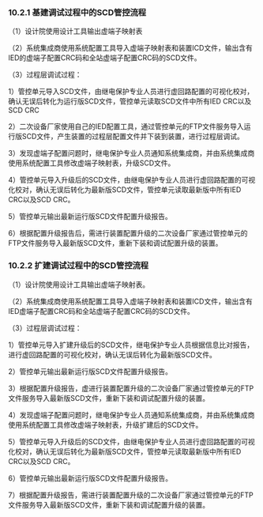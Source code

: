 ### **10.2.1 基建调试过程中的SCD管控流程**

（1）设计院使用设计工具输出虚端子映射表

（2）系统集成商使用系统配置工具导入虚端子映射表和装置ICD文件，输出含有IED的虚端子配置CRC码和全站虚端子配置CRC码的SCD文件。

（3）过程层调试过程：

1）管控单元导入SCD文件，由继电保护专业人员进行虚回路配置的可视化校对，确认无误后转化为运行版SCD文件，管控单元读取SCD文件中所有IED CRC以及SCD CRC

2）二次设备厂家使用自己的IED配置工具，通过管控单元的FTP文件服务导入运行版SCD文件，产生装置的过程层配置文件并下装到装置，进行过程层调试。

3）发现虚端子配置问题时，继电保护专业人员通知系统集成商，并由系统集成商使用系统配置工具修改虚端子映射表，升级SCD文件。

4）管控单元导入升级后的SCD文件，由继电保护专业人员进行虚回路配置的可视化校对，确认无误后转化为最新版SCD文件，管控单元读取最新版中所有IED CRC以及SCD CRC。

5）管控单元输出最新运行版SCD文件配置升级报告。

6）根据配置升级报告后，需进行装置配置升级的二次设备厂家通过管控单元的FTP文件服务导入最新版SCD文件，重新下装和调试配置升级的装置。

### **10.2.2 扩建调试过程中的SCD管控流程**

（1）设计院使用设计工具输出虚端子映射表。

（2）系统集成商使用系统配置工具导入虚端子映射表和装置ICD文件，输出含有IED虚端子配置CRC码和全站虚端子配置CRC码的SCD文件。

（3）过程层调试过程：

1）管控单元导入扩建升级后的SCD文件，继电保护专业人员根据信息比对报告，进行虚回路配置的可视化校对，确认无误后转化为最新版SCD文件。

2）管控单元输出最新运行版SCD文件配置升级报告。

3）根据配置升级报告，虚进行装置配置升级的二次设备厂家通过管控单元的FTP文件服务导入最新版SCD文件，重新下装和调试配置升级的装置。

4）发现虚端子配置问题时，继电保护专业人员通知系统集成商，并由系统集成商使用系统配置工具修改虚端子映射表，升级扩建后的SCD文件。

5）管控单元导入升级后的SCD文件，由继电保护专业人员进行虚回路配置的可视化校对，确认无误后转化为最新版SCD文件，管控单元读取最新版中所有IED CRC以及SCD CRC。

6）管控单元输出最新运行版SCD文件配置升级报告。

7）根据配置升级报告，需进行装置配置升级的二次设备厂家通过管控单元的FTP文件服务导入最新版SCD文件，重新下装和调试配置升级的装置。